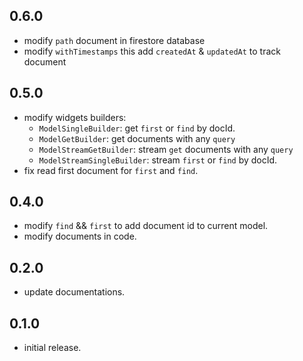 ## 0.6.0
* modify `path` document in firestore database
* modify `withTimestamps` this add `createdAt` & `updatedAt` to track document

## 0.5.0
* modify widgets builders:
  * `ModelSingleBuilder`: get `first` or `find` by docId.
  * `ModelGetBuilder`: get documents with any `query`
  * `ModelStreamGetBuilder`: stream `get` documents with any `query`
  * `ModelStreamSingleBuilder`: stream `first` or `find` by docId.
* fix read first document for `first` and `find`.

## 0.4.0
* modify `find` && `first` to add document id to current model.
* modify documents in code.

## 0.2.0
* update documentations.

## 0.1.0
* initial release.
